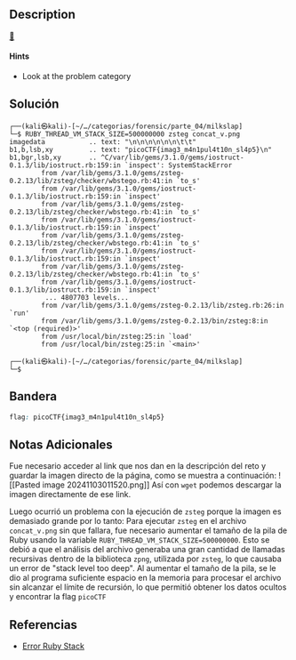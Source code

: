 ## Description
[🥛](http://mercury.picoctf.net:48319/)

#### Hints
- Look at the problem category
## Solución

```shell
┌──(kali㉿kali)-[~/…/categorias/forensic/parte_04/milkslap]
└─$ RUBY_THREAD_VM_STACK_SIZE=500000000 zsteg concat_v.png 
imagedata           .. text: "\n\n\n\n\n\n\t\t"
b1,b,lsb,xy         .. text: "picoCTF{imag3_m4n1pul4t10n_sl4p5}\n"
b1,bgr,lsb,xy       .. ^C/var/lib/gems/3.1.0/gems/iostruct-0.1.3/lib/iostruct.rb:159:in `inspect': SystemStackError
        from /var/lib/gems/3.1.0/gems/zsteg-0.2.13/lib/zsteg/checker/wbstego.rb:41:in `to_s'
        from /var/lib/gems/3.1.0/gems/iostruct-0.1.3/lib/iostruct.rb:159:in `inspect'
        from /var/lib/gems/3.1.0/gems/zsteg-0.2.13/lib/zsteg/checker/wbstego.rb:41:in `to_s'
        from /var/lib/gems/3.1.0/gems/iostruct-0.1.3/lib/iostruct.rb:159:in `inspect'
        from /var/lib/gems/3.1.0/gems/zsteg-0.2.13/lib/zsteg/checker/wbstego.rb:41:in `to_s'
        from /var/lib/gems/3.1.0/gems/iostruct-0.1.3/lib/iostruct.rb:159:in `inspect'
        from /var/lib/gems/3.1.0/gems/zsteg-0.2.13/lib/zsteg/checker/wbstego.rb:41:in `to_s'
        from /var/lib/gems/3.1.0/gems/iostruct-0.1.3/lib/iostruct.rb:159:in `inspect'
         ... 4807703 levels...
        from /var/lib/gems/3.1.0/gems/zsteg-0.2.13/lib/zsteg.rb:26:in `run'
        from /var/lib/gems/3.1.0/gems/zsteg-0.2.13/bin/zsteg:8:in `<top (required)>'
        from /usr/local/bin/zsteg:25:in `load'
        from /usr/local/bin/zsteg:25:in `<main>'
                                                                                                                
┌──(kali㉿kali)-[~/…/categorias/forensic/parte_04/milkslap]
└─$ 

```

## Bandera
```css
flag: picoCTF{imag3_m4n1pul4t10n_sl4p5}
```
## Notas Adicionales
Fue necesario acceder al link que nos dan en la descripción del reto y guardar la imagen directo de la página, como se muestra a continuación:
![[Pasted image 20241103011520.png]]
Así con ``wget`` podemos descargar la imagen directamente de ese link. 

Luego ocurrió un problema con la ejecución de `zsteg` porque la imagen es demasiado grande por lo tanto:
	Para ejecutar `zsteg` en el archivo `concat_v.png` sin que fallara, fue necesario aumentar el tamaño de la pila de Ruby usando la variable `RUBY_THREAD_VM_STACK_SIZE=500000000`. Esto se debió a que el análisis del archivo generaba una gran cantidad de llamadas recursivas dentro de la biblioteca `zpng`, utilizada por `zsteg`, lo que causaba un error de "stack level too deep". Al aumentar el tamaño de la pila, se le dio al programa suficiente espacio en la memoria para procesar el archivo sin alcanzar el límite de recursión, lo que permitió obtener los datos ocultos y encontrar la flag `picoCTF`

## Referencias
- [Error Ruby Stack](https://stackoverflow.com/questions/242617/how-to-increase-stack-size-for-a-ruby-app-recursive-app-getting-stack-level-to/27510458#27510458)